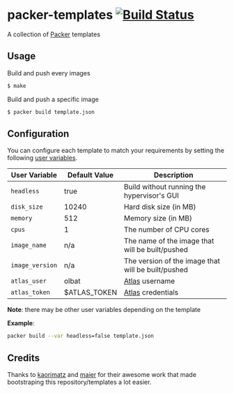 # packer-templates [![Build Status](https://secure.travis-ci.org/olbat/packer-templates.png?branch=master)](https://travis-ci.org/olbat/packer-templates)

A collection of [Packer](https://packer.io/) templates


## Usage
Build and push every images
```bash
$ make
```

Build and push a specific image
```bash
$ packer build template.json
```


## Configuration
You can configure each template to match your requirements by setting the following [user variables](https://www.packer.io/docs/templates/user-variables.html).

 User Variable   | Default Value | Description
-----------------|---------------|-------------------------------------------
 `headless`      | true          | Build without running the hypervisor's GUI
 `disk_size`     | 10240         | Hard disk size (in MB)
 `memory`        | 512           | Memory size (in MB)
 `cpus`          | 1             | The number of CPU cores
 `image_name`    | n/a           | The name of the image that will be built/pushed
 `image_version` | n/a           | The version of the image that will be built/pushed
 `atlas_user`    | olbat         | [Atlas](https://atlas.hashicorp.com) username
 `atlas_token`   | $ATLAS_TOKEN  | [Atlas](https://atlas.hashicorp.com) credentials

__Note__: there may be other user variables depending on the template

__Example__:
```bash
packer build --var headless=false template.json
```


## Credits
Thanks to [kaorimatz](https://github.com/kaorimatz/packer-templates) and
[maier](https://github.com/maier/packer-templates) for their awesome work that
made bootstraping this repository/templates a lot easier.
